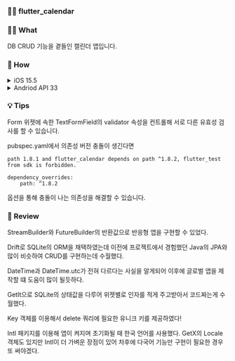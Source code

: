 ### 👨‍🔧 flutter_calendar

### 🤷‍♂️ What
DB CRUD 기능을 곁들인 캘린더 앱입니다.

### 🚀 How

<details>
    <summary> iOS 15.5 </summary>

    날짜 선택 및 이동 기능

![Jun-15-2022 13-09-07](https://user-images.githubusercontent.com/85836879/173736386-6dfab343-adb2-44ea-b24b-264faa232dce.gif)

    일정 생성 기능

![just_insert](https://user-images.githubusercontent.com/85836879/173736101-d2785bb2-ba10-4451-bc76-534cd6c9bea0.gif)

    유효성 검사 후 일정 생성 기능

![validation_insert](https://user-images.githubusercontent.com/85836879/173736299-a1058b96-583e-4367-991b-030025a74f9f.gif)

    일정 조회 및 업데이트 기능

![update](https://user-images.githubusercontent.com/85836879/173736450-797fa61c-03d2-4792-81a7-c4a61b562d30.gif)

    일정 삭제 기능 

![calandar_delete](https://user-images.githubusercontent.com/85836879/173736504-4219e79d-7805-4bd5-beb1-15e4347dc1e6.gif)

</details>

<details>
    <summary> Andriod API 33 </summary>

    날짜 선택 및 이동 기능

![select_date](https://user-images.githubusercontent.com/85836879/173739957-bd0437ec-87fd-4b85-801f-52365c75f980.gif)

    일정 생성 기능

![just_insert](https://user-images.githubusercontent.com/85836879/173739954-4bc01ab2-a574-4341-8ae8-b2e36d32060d.gif)

    유효성 검사 후 일정 생성 기능

![validation_insert](https://user-images.githubusercontent.com/85836879/173739966-8a91a670-c7ab-4739-af2a-7c6dfa27ddf4.gif)

    일정 조회 및 업데이트 기능

![update](https://user-images.githubusercontent.com/85836879/173739963-d23cce1d-406b-440d-9458-e6b3af02746e.gif)

    일정 삭제 기능 

![delete_schedule](https://user-images.githubusercontent.com/85836879/173739948-49bffaf6-64fc-4cd1-ac7d-8229300d4d9d.gif)
    
</details>

### 💡 Tips
Form 위젯에 속한 TextFormField의 validator 속성을 컨트롤해 서로 다른 유효성 검사를 할 수 있습니다.

pubspec.yaml에서 의존성 버전 충돌이 생긴다면

    path 1.8.1 and flutter_calendar depends on path ^1.8.2, flutter_test from sdk is forbidden.

    dependency_overrides:
        path: ^1.8.2

옵션을 통해 충돌이 나는 의존성을 해결할 수 있습니다.


### 📖 Review
StreamBuilder와 FutureBuilder의 반환값으로 반응형 앱을 구현할 수 있었다.

Drift로 SQLite의 ORM을 채택하였는데 
이전에 프로젝트에서 경험했던 Java의 JPA와 많이 비슷하여 CRUD를 구현하는데 수월했다.

DateTime과 DateTime.utc가 전혀 다르다는 사실을 알게되어 이후에 글로벌 앱을 제작할 떄 도움이 많이 될듯하다.

GetIt으로 SQLite의 상태값을 다루어 위젯별로 인자를 적게 주고받아서 코드짜는게 수월했다.

Key 객체를 이용해서 delete 쿼리에 필요한 유니크 키를 제공하였다!

Intl 패키지를 이용해 앱이 켜지며 초기화될 때 한국 언어를 사용했다.
GetX의 Locale 객체도 있지만 Intl이 더 가벼운 장점이 있어 차후에 다국어 기능만 구현이 필요한 경우
또 써야겠다.

